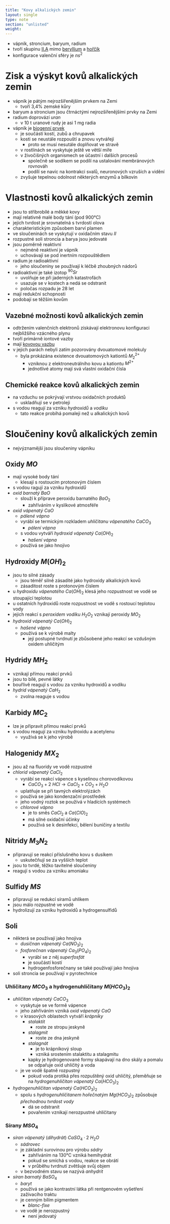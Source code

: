 ```yaml
---
title: "Kovy alkalických zemin"
layout: single
type: note
section: "unlisted"
weight: 
---
```

- vápník, stroncium, baryum, radium
- tvoří skupinu [II.A](/notes/research/chemistry/inorganic-chemistry/periodic-table/group-ii.a) mimo [beryllium](/notes/research/chemistry/inorganic-chemistry/periodic-table/beryllium) a [hořčík](/notes/research/chemistry/inorganic-chemistry/periodic-table/magnesium)
- konfigurace valenční sféry je $ns^2$
# Zisk a výskyt kovů alkalických zemin
- vápník je pátým nejrozšířenějším prvkem na Zemi
    - tvoří 3,4% zemské kůry
- baryum a stroncium jsou čtrnáctými nejrozšířenějšími prvky na Zemi
- radium doprovází _uran_
    - v 10 t uranové rudy je asi 1 mg radia
- vápník je [biogenní prvek](/notes/research/chemistry/biochemistry/dynamic-biochemistry/bioinorganic-chemistry)
    - je součástí kostí, zubů a chrupavek
    - kosti se neustále rozpouští a znovu vytvářejí
        - proto se musí nesutále doplňovat ve stravě
    - v rostlinách se vyskytuje ještě ve větší míře
    - v živočišných organismech se účastní i dalších procesů
        - společně se sodíkem se podílí na ustalování membránových rovnováh
        - podílí se navíc na kontrakci svalů, neuronových vzruších a vidění
    - zvyšuje tepelnou odolnost některých enzymů a bílkovin
# Vlastnosti kovů alkalických zemin
- jsou to stříbrobílé a měkké kovy
- mají relativně malé body tání (pod 900°C)
- jejich tvrdost je srovnatelná s tvrdostí olova
- charakteristickým způsobem barví plamen
- ve sloučeninách se vyskytují v oxidačním stavu $II$
- rozpustné soli stroncia a barya jsou jedovaté
- jsou poměrně reaktivní
    - nejméně reaktivní je vápník
    - uchovávají se pod inertním rozpouštědlem
- radium je radioaktivní
    - jeho sloučeniny se používají k léčbě zhoubných nádorů
- radioaktivní je také izotop $^{90}Sr$
    - uvolňuje se při jaderných katastrofách
    - usazuje se v kostech a nedá se odstranit
    - poločas rozpadu je 28 let
- mají redukční schopnosti
- podobají se těžším kovům
## Vazebné možnosti kovů alkalických zemin
- odtržením valenčních elektronů získávají elektronovu konfiguraci nejbližšího vzácného plynu
- tvoří primárně iontové vazby
- mají [kovovou vazbu](/notes/research/chemistry/general-chemistry/chemical-bonds/metalic-bond)
- v jejich parách nebyli zatím pozorovány dvouatomové molekuly
    - byla prokázána existence dvouatomových kationtů $M_2^{2+}$
        - vzniknou z elektroneutrálního kovu a kationtu $M^{2+}$
        - jednotlivé atomy mají svá vlastní oxidační čísla
## Chemické reakce kovů alkalických zemin
- na vzduchu se pokrývají vrstvou oxidačních produktů
    - uskladňují se v petroleji
- s vodou reagují za vzniku _hydroxidů_ a _vodíku_
    - tato reakce probíhá pomaleji než u alkalických kovů
# Sloučeniny kovů alkalických zemin
- nejvýznamější jsou sloučeniny vápníku
## Oxidy $MO$
- mají vysoké body tání 
    - klesají s rostoucím protonovým číslem
- s vodou ragují za vzniku _hydroxidů_
- _oxid barnatý_ $BaO$
    - slouží k příprave peroxidu barnatého $BaO_2$
        - zahříváním v kyslíkové atmosféře
- _oxid vápenatý_ $CaO$
    - _pálené vápno_
    - vyrábí se termickým rozkladem _uhličitanu vápenatého_ $CaCO_3$
        - _pálení vápna_
    - s vodou vytváří _hydroxid vápenatý_ $Ca(OH)_2$
        - _hašení vápna_
    - používá se jako hnojivo
## Hydroxidy $M(OH)_2$
- jsou to silné zásady
    - jsou téměř silně zásadité jako hydroxidy alkalických kovů
    - zásaditost roste s protonovým číslem
- u _hydroxidu vápenatého_ $Ca(OH)_2$ klesá jeho rozpustnost ve vodě se stoupající teplotou
- u ostatních hydroxidů roste rozpustnost ve vodě s rostoucí teplotou vody
- jejich reakcí s _peroxidem vodíku_ $H_2O_2$ vznikají peroxidy $MO_2$
- _hydroxid vápenatý_ $Ca(OH)_2$
    - _hašené vápno_
    - používá se k výrobě malty
        - její postupné tvrdnutí je zbůsobené jeho reakcí se vzdušným oxidem uhličitým
## Hydridy $MH_2$
- vznikají přímou reakcí prvků
- jsou to bílé, pevné látky
- bouřlivě reagují s vodou za vzniku hydroxidů a vodíku
- _hydrid vápenatý_ $CaH_2$
    - zvolna reaguje s vodou
## Karbidy $MC_2$
- lze je připravit přímou reakcí prvků
- s vodou reagují za vzniku hydroxidu a acetylenu
    - využívá se k jeho výrobě
## Halogenidy $MX_2$
- jsou až na fluoridy ve vodě rozpustné
- _chlorid vápenatý_ $CaCl_2$
    - vyrábí se reakcí vápence s kyselinou chorovodíkovou
        - $CaCO_3+2\ HCl\longrightarrow{CaCl_2}+CO_2+H_2O$
    - uplatňuje se při tavných elektrolýzách
    - používá se jako kondenzační prostředek
    - jeho vodný roztok se používá v hladících systémech
    - _chlorové vápno_ 
        - je to směs $CaCl_2$ a $Ca(ClO)_2$
        - má silné oxidační účinky
        - používá se k desinfekci, bělení buničiny a textilu
## Nitridy $M_3N_2$
- připravují se reakcí příslušného kovu s dusíkem
    - uskutečňují se za vyšších teplot
- jsou to tvrdé, těžko tavitelné sloučeniny
- reagují s vodou za vzniku amoniaku
## Sulfidy $MS$
- připravují se redukcí síramů uhlíkem
- jsou málo rozpustné ve vodě
- hydrolizují za vzniku hydroxidů a hydrogensulfidů
## Soli
- některá se používají jako hnojiva
    - _dusičnan vápenatý_ $Ca(NO_3)_2$
    - _fosforečnan vápenatý_ $Ca_3(PO_4)_2$
        - vyrábí se z něj _superfosfát_
        - je součástí kostí
        - hydrogenfosforečnany se také používají jako hnojiva
- soli stroncia se používají v pyrotechnice
### **Uhličitany** $MCO_3$ **a hydrogenuhličitany** $M(HCO_3)_2$
- _uhličitan vápenatý_ $CaCO_3$
    - vyskytuje se ve formě vápence
    - jeho zahříváním vzniká _oxid vápenatý_ $CaO$
    - v krasových oblastech vytváří _krápníky_
        - _stalaktit_
            - roste ze stropu jeskyně
        - _stalagmit_
            - roste ze dna jeskyně
        - _stalagnát_
            - je to krápníkový sloup
            - vzniká srostením stalaktitu a stalagmitu
        - kapky je hydrogenované formy skapávají na dno skály a pomalu se odpařuje oxid uhličitý a voda
    - je ve vodě špatně rozpustný
        - pokud voda protíká přes rozpuštěný oxid uhličitý, přeměňuje se na _hydrogenuhličitan vápenatý_ $Ca(HCO_3)_2$
- _hydrogenuhličitan vápenatý_ $Ca(HCO_3)_2$
    - spolu s _hydrogenuhličitanem hořečnatým_ $Mg(HCO_3)_2$ způsobuje _přechodnou tvrdost vody_
        - dá se odstranit
        - povařením vznikají nerozpustné uhličitany
### **Sírany** $MSO_4$
- _síran vápenatý_ (_dihydrát_) $CaSO_4\cdot{2\ H_2O}$
    - _sádrovec_
    - je základní surovinou pro výrobu _sádry_
        - zahříváním na 130°C vzniká hemihydrát
        - pokud se smíchá s vodou, reakce se obrátí
        - v průběhu tvrdnutí zvětšuje svůj objem
    - v bezvodném stavu se nazývá _anhydrit_
- _síran barnatý_ $BaSO_4$
    - _baryt_
    - používá se jako kontrastní látka při rentgenovém vyšetření zažívacího traktu
    - je cenným bílím pigmentem
        - _blanc-fixe_
    - ve vodě je nerozpustný
        - není jedovatý